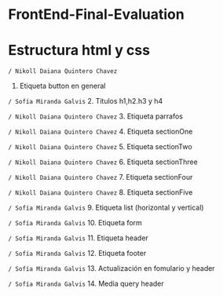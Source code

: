# FrontEnd-Final-Evaluation

# Estructura html y css

`/ Nikoll Daiana Quintero Chavez`
1. Etiqueta button en general

`/ Sofía Miranda Galvis`
2. Títulos h1,h2.h3 y h4 

`/ Nikoll Daiana Quintero Chavez`
3. Etiqueta parrafos

`/ Nikoll Daiana Quintero Chavez`
4. Etiqueta sectionOne

`/ Nikoll Daiana Quintero Chavez`
5. Etiqueta sectionTwo

`/ Nikoll Daiana Quintero Chavez`
6. Etiqueta sectionThree

`/ Nikoll Daiana Quintero Chavez`
7. Etiqueta sectionFour

`/ Nikoll Daiana Quintero Chavez`
8. Etiqueta sectionFive 

`/ Sofía Miranda Galvis`
9. Etiqueta list (horizontal y vertical) 

`/ Sofía Miranda Galvis`
10. Etiqueta form

`/ Sofía Miranda Galvis`
11. Etiqueta header

`/ Sofía Miranda Galvis`
12. Etiqueta footer

`/ Sofía Miranda Galvis`
13. Actualización en fomulario y header 

`/ Sofía Miranda Galvis`
14. Media query header 